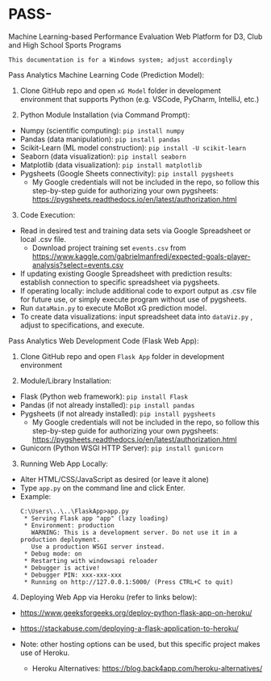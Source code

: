 # PASS-
Machine Learning-based Performance Evaluation Web Platform for D3, Club and High School Sports Programs 


```This documentation is for a Windows system; adjust accordingly```

Pass Analytics Machine Learning Code (Prediction Model):
1.	Clone GitHub repo and open ```xG Model``` folder in development environment that supports Python (e.g. VSCode, PyCharm, IntelliJ, etc.)

2.	Python Module Installation (via Command Prompt):
  - Numpy (scientific computing): ```pip install numpy```
  - Pandas (data manipulation): ```pip install pandas```
  - Scikit-Learn (ML model construction): ```pip install -U scikit-learn```
  - Seaborn (data visualization): ```pip install seaborn```
  - Matplotlib (data visualization): ```pip install matplotlib```
  - Pygsheets (Google Sheets connectivity): ```pip install pygsheets```
      - My Google credentials will not be included in the repo, so follow this step-by-step guide for authorizing your own pygsheets: 
      https://pygsheets.readthedocs.io/en/latest/authorization.html

3.	Code Execution:
  - Read in desired test and training data sets via Google Spreadsheet or local .csv file.
    - Download project training set ```events.csv``` from https://www.kaggle.com/gabrielmanfredi/expected-goals-player-analysis?select=events.csv
  - If updating existing Google Spreadsheet with prediction results: establish connection to specific spreadsheet via pygsheets. 
  - If operating locally: include additional code to export output as .csv file for future use, or simply execute program without use of pygsheets. 
  - Run ```dataMain.py``` to execute MoBot xG prediction model. 
  - To create data visualizations: input spreadsheet data into ```dataViz.py``` , adjust to specifications, and execute. 

Pass Analytics Web Development Code (Flask Web App):
1.	Clone GitHub repo and open ```Flask App``` folder in development environment

2.	Module/Library Installation:
  -	Flask (Python web framework): ```pip install Flask```
  -	Pandas (if not already installed): ```pip install pandas```
  -	Pygsheets (if not already installed): ```pip install pygsheets```
    - My Google credentials will not be included in the repo, so follow this step-by-step guide for authorizing your own pygsheets: https://pygsheets.readthedocs.io/en/latest/authorization.html
  -	Gunicorn (Python WSGI HTTP Server): ```pip install gunicorn```

3.	Running Web App Locally:
  -	Alter HTML/CSS/JavaScript as desired (or leave it alone)
  -	Type ```app.py``` on the command line and click Enter.
  - Example:
    ```
    C:\Users\..\..\FlaskApp>app.py
     * Serving Flask app "app" (lazy loading)
     * Environment: production
       WARNING: This is a development server. Do not use it in a production deployment.
       Use a production WSGI server instead.
     * Debug mode: on
     * Restarting with windowsapi reloader
     * Debugger is active!
     * Debugger PIN: xxx-xxx-xxx
     * Running on http://127.0.0.1:5000/ (Press CTRL+C to quit)
    ```
4.	Deploying Web App via Heroku (refer to links below):
  -	https://www.geeksforgeeks.org/deploy-python-flask-app-on-heroku/
  -	https://stackabuse.com/deploying-a-flask-application-to-heroku/

  - Note: other hosting options can be used, but this specific project makes use of Heroku. 

      - Heroku Alternatives: https://blog.back4app.com/heroku-alternatives/
